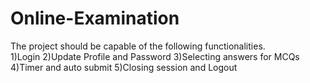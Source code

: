 # Online-Examination
The project should be capable of the following functionalities.  
1)Login 
2)Update Profile and Password 
3)Selecting answers for MCQs 
4)Timer and auto submit 
5)Closing session and Logout
